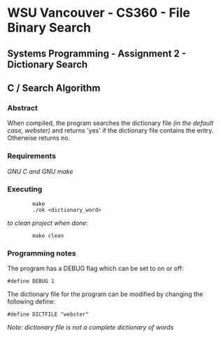 # WSU Vancouver - CS360 - File Binary Search
## Systems Programming - Assignment 2 - Dictionary Search
## C / Search Algorithm
### Abstract
When compiled, the program searches the dictionary file *(in the default case, webster)* and returns 'yes' if the dictionary file contains the entry.  Otherwise returns no.

### Requirements
*GNU C and GNU make*

### Executing

```
        make
        ./ok <dictionary_word>
```

*to clean project when done:*

```
        make clean
```

### Programming notes
The program has a DEBUG flag which can be set to on or off:
```
#define DEBUG 1
```

The dictionary file for the program can be modified by changing the following define:
```
#define DICTFILE "webster"
```
*Note: dictionary file is not a complete dictionary of words*
